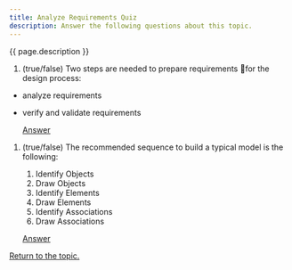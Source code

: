 ```yaml
---
title: Analyze Requirements Quiz
description: Answer the following questions about this topic.
---
```


{{ page.description }}

1. (true/false) Two steps are needed to prepare requirements for the design process:
- analyze requirements
- verify and validate requirements

    [Answer](answer-1)

1. (true/false) The recommended sequence to build a typical model is the following:
   1. Identify Objects
   1. Draw Objects
   1. Identify Elements
   1. Draw Elements
   1. Identify Associations
   1. Draw Associations

    [Answer](answer-2)

[Return to the topic.](/training/iepd-developer/simple-iepd-tutorial/#quiz-2-return)